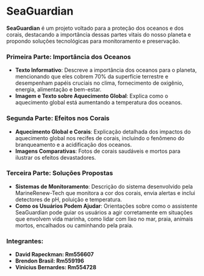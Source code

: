 # SeaGuardian

**SeaGuardian** é um projeto voltado para a proteção dos oceanos e dos corais, destacando a importância dessas partes vitais do nosso planeta e propondo soluções tecnológicas para monitoramento e preservação.


### Primeira Parte: Importância dos Oceanos

- **Texto Informativo**: Descreve a importância dos oceanos para o planeta, mencionando que eles cobrem 70% da superfície terrestre e desempenham papéis cruciais no clima, fornecimento de oxigênio, energia, alimentação e bem-estar.
- **Imagem e Texto sobre Aquecimento Global**: Explica como o aquecimento global está aumentando a temperatura dos oceanos.

### Segunda Parte: Efeitos nos Corais

- **Aquecimento Global e Corais**: Explicação detalhada dos impactos do aquecimento global nos recifes de corais, incluindo o fenômeno do branqueamento e a acidificação dos oceanos.
- **Imagens Comparativas**: Fotos de corais saudáveis e mortos para ilustrar os efeitos devastadores.

### Terceira Parte: Soluções Propostas

- **Sistemas de Monitoramento**: Descrição do sistema desenvolvido pela MarineRenew-Tech que monitora a cor dos corais, envia alertas e inclui detectores de pH, poluição e temperatura.
- **Como os Usuários Podem Ajudar**: Orientações sobre como o assistente SeaGuardian pode guiar os usuários a agir corretamente em situações que envolvem vida marinha, como lidar com lixo no mar, praia, animais mortos, encalhados ou caminhando pela praia.

### Integrantes:

- **David Rapeckman: Rm556607**
- **Brendon Brasil: Rm559196**
- **Vinicius Bernardes: Rm554728**
